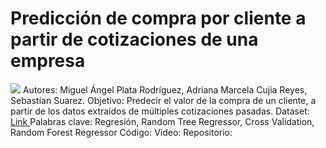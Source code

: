 # Predicción de compra por cliente a partir de cotizaciones de una empresa
<img src="https://github.com/Minerisho/Proyecto-AI1-2022-2/edit/main/Banner.jpg">
Autores: Miguel Ángel Plata Rodríguez, Adriana Marcela Cujia Reyes, Sebastían Suarez.
Objetivo: Predecir el valor de la compra de un cliente, a partir de los datos extraídos de múltiples cotizaciones pasadas.
Dataset: <a href="https://docs.google.com/spreadsheets/d/12Z09MA6CkqgtsLvOwjH0hZUbKsktpG-W/edit?usp=share_link&ouid=115662212600004285289&rtpof=true&sd=true"> Link </a>
Palabras clave: Regresión, Random Tree Regressor, Cross Validation, Random Forest Regressor
Código:
Video:
Repositorio:
